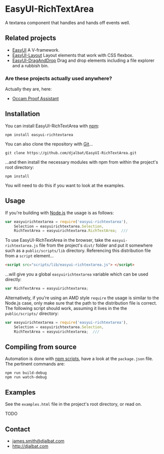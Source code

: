 # EasyUI-RichTextArea

A textarea component that handles and hands off events well.


## Related projects

- [EasyUI](https://github.com/djalbat/EasyUI) A V-framework.
- [EasyUI-Layout](https://github.com/djalbat/EasyUI-Layout) Layout elements that work with CSS flexbox.
- [EasyUI-DragAndDrop](https://github.com/djalbat/EasyUI-DragAndDrop) Drag and drop elements including a file explorer and a rubbish bin.

### Are these projects actually used anywhere?

Actually they are, here:

- [Occam Proof Assistant](http://djalbat.com/occam)

## Installation

You can install EasyUI-RichTextArea with [npm](https://www.npmjs.com/):

    npm install easyui-richtextarea

You can also clone the repository with [Git](https://git-scm.com/)...

    git clone https://github.com/djalbat/EasyUI-RichTextArea.git

...and then install the necessary modules with npm from within the project's root directory:

    npm install

You will need to do this if you want to look at the examples.

## Usage

If you're building with [Node.js](http://nodejs.org) the usage is as follows:

```js
var easyuirichtextarea = require('easyui-richtextarea'),
    Selection = easyuirichtextarea.Selection,
    RichTextArea = easyuirichtextarea.RichTextArea;  ///
```

To use EasyUI-RichTextArea in the browser, take the `easyui-richtextarea.js` file from the project's `dist/` folder and put it somewhere such as a `public/scripts/lib` directory. Referencing this distribution file from a `script` element...

```html
<script src="scripts/lib/easyui-richtextarea.js"> </script>
```

...will give you a global `easyuirichtextarea` variable which can be used directly:

```js
var RichTextArea = easyuirichtextarea;
```

Alternatively, if you're using an AMD style `require` the usage is similar to the Node.js case, only make sure that the path to the distribution file is correct. The following script should work, assuming it lives in the the `public/scripts/` directory:

```js
var easyuirichtextarea = require('easyui-richtextarea'),
    Selection = easyuirichtextarea.Selection,
    RichTextArea = easyuirichtextarea;  ///
```

## Compiling from source

Automation is done with [npm scripts](https://docs.npmjs.com/misc/scripts), have a look at the `package.json` file. The pertinent commands are:

    npm run build-debug
    npm run watch-debug

## Examples

See the `examples.html` file in the project's root directory, or read on.

TODO

## Contact

- james.smith@djalbat.com
- http://djalbat.com
